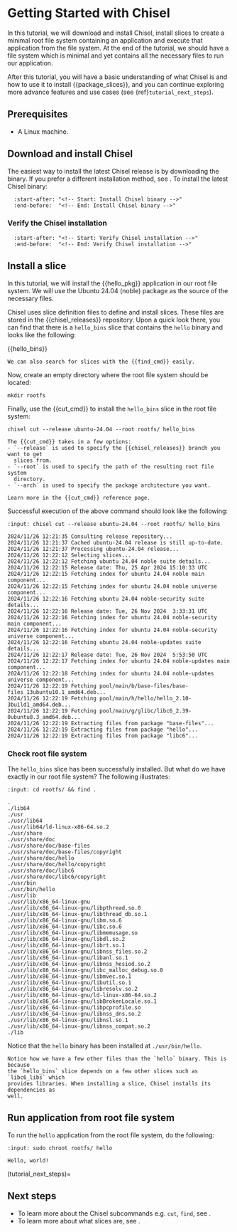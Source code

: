 # Getting Started with Chisel

In this tutorial, we will download and install Chisel, install slices to create
a minimal root file system containing an application and execute that
application from the file system. At the end of the tutorial, we should have a
file system which is minimal and yet contains all the necessary files to run our
application.

After this tutorial, you will have a basic understanding of what Chisel is and
how to use it to install {{package_slices}}, and you can continue exploring more
advance features and use cases (see {ref}`tutorial_next_steps`).

## Prerequisites

- A Linux machine.

## Download and install Chisel

The easiest way to install the latest Chisel release is by downloading the
binary. If you prefer a different installation method, see
[](/how-to/install-chisel). To install the latest Chisel binary:

```{include} /how-to/install-chisel.md
  :start-after: "<!-- Start: Install Chisel binary -->"
  :end-before:  "<!-- End: Install Chisel binary -->"
```

### Verify the Chisel installation

```{include} /how-to/install-chisel.md
  :start-after: "<!-- Start: Verify Chisel installation -->"
  :end-before:  "<!-- End: Verify Chisel installation -->"
```

## Install a slice

In this tutorial, we will install the {{hello_pkg}} application in our root file
system. We will use the Ubuntu 24.04 (noble) package as the source of the
necessary files.

Chisel uses slice definition files to define and install slices. These files are
stored in the {{chisel_releases}} repository. Upon a quick look there, you can
find that there is a `hello_bins` slice that contains the `hello` binary and
looks like the following:

{{hello_bins}}

```{tip}
We can also search for slices with the {{find_cmd}} easily.
```

Now, create an empty directory where the root file system should be located:
```
mkdir rootfs
```

Finally, use the {{cut_cmd}} to install the `hello_bins` slice in the root file
system:

```
chisel cut --release ubuntu-24.04 --root rootfs/ hello_bins
```

```{note}
The {{cut_cmd}} takes in a few options:
- `--release` is used to specify the {{chisel_releases}} branch you want to get
  slices from.
- `--root` is used to specify the path of the resulting root file system
  directory.
- `--arch` is used to specify the package architecture you want.

Learn more in the {{cut_cmd}} reference page.
```

Successful execution of the above command should look like the following:

```{terminal}
:input: chisel cut --release ubuntu-24.04 --root rootfs/ hello_bins

2024/11/26 12:21:35 Consulting release repository...
2024/11/26 12:21:37 Cached ubuntu-24.04 release is still up-to-date.
2024/11/26 12:21:37 Processing ubuntu-24.04 release...
2024/11/26 12:22:12 Selecting slices...
2024/11/26 12:22:12 Fetching ubuntu 24.04 noble suite details...
2024/11/26 12:22:15 Release date: Thu, 25 Apr 2024 15:10:33 UTC
2024/11/26 12:22:15 Fetching index for ubuntu 24.04 noble main component...
2024/11/26 12:22:15 Fetching index for ubuntu 24.04 noble universe component...
2024/11/26 12:22:16 Fetching ubuntu 24.04 noble-security suite details...
2024/11/26 12:22:16 Release date: Tue, 26 Nov 2024  3:33:31 UTC
2024/11/26 12:22:16 Fetching index for ubuntu 24.04 noble-security main component...
2024/11/26 12:22:16 Fetching index for ubuntu 24.04 noble-security universe component...
2024/11/26 12:22:16 Fetching ubuntu 24.04 noble-updates suite details...
2024/11/26 12:22:17 Release date: Tue, 26 Nov 2024  5:53:50 UTC
2024/11/26 12:22:17 Fetching index for ubuntu 24.04 noble-updates main component...
2024/11/26 12:22:18 Fetching index for ubuntu 24.04 noble-updates universe component...
2024/11/26 12:22:19 Fetching pool/main/b/base-files/base-files_13ubuntu10.1_amd64.deb...
2024/11/26 12:22:19 Fetching pool/main/h/hello/hello_2.10-3build1_amd64.deb...
2024/11/26 12:22:19 Fetching pool/main/g/glibc/libc6_2.39-0ubuntu8.3_amd64.deb...
2024/11/26 12:22:19 Extracting files from package "base-files"...
2024/11/26 12:22:19 Extracting files from package "hello"...
2024/11/26 12:22:19 Extracting files from package "libc6"...
```

### Check root file system

The `hello_bins` slice has been successfully installed. But what do we have
exactly in our root file system? The following illustrates:

```{terminal}
:input: cd rootfs/ && find .

.
./lib64
./usr
./usr/lib64
./usr/lib64/ld-linux-x86-64.so.2
./usr/share
./usr/share/doc
./usr/share/doc/base-files
./usr/share/doc/base-files/copyright
./usr/share/doc/hello
./usr/share/doc/hello/copyright
./usr/share/doc/libc6
./usr/share/doc/libc6/copyright
./usr/bin
./usr/bin/hello
./usr/lib
./usr/lib/x86_64-linux-gnu
./usr/lib/x86_64-linux-gnu/libpthread.so.0
./usr/lib/x86_64-linux-gnu/libthread_db.so.1
./usr/lib/x86_64-linux-gnu/libm.so.6
./usr/lib/x86_64-linux-gnu/libc.so.6
./usr/lib/x86_64-linux-gnu/libmemusage.so
./usr/lib/x86_64-linux-gnu/libdl.so.2
./usr/lib/x86_64-linux-gnu/librt.so.1
./usr/lib/x86_64-linux-gnu/libnss_files.so.2
./usr/lib/x86_64-linux-gnu/libanl.so.1
./usr/lib/x86_64-linux-gnu/libnss_hesiod.so.2
./usr/lib/x86_64-linux-gnu/libc_malloc_debug.so.0
./usr/lib/x86_64-linux-gnu/libmvec.so.1
./usr/lib/x86_64-linux-gnu/libutil.so.1
./usr/lib/x86_64-linux-gnu/libresolv.so.2
./usr/lib/x86_64-linux-gnu/ld-linux-x86-64.so.2
./usr/lib/x86_64-linux-gnu/libBrokenLocale.so.1
./usr/lib/x86_64-linux-gnu/libpcprofile.so
./usr/lib/x86_64-linux-gnu/libnss_dns.so.2
./usr/lib/x86_64-linux-gnu/libnsl.so.1
./usr/lib/x86_64-linux-gnu/libnss_compat.so.2
./lib
```

Notice that the `hello` binary has been installed at `./usr/bin/hello`.

```{note}
Notice how we have a few other files than the `hello` binary. This is because
the `hello_bins` slice depends on a few other slices such as `libc6_libs` which
provides libraries. When installing a slice, Chisel installs its dependencies as
well.
```

## Run application from root file system

To run the `hello` application from the root file system, do the following:

```{terminal}
:input: sudo chroot rootfs/ hello

Hello, world!
```

(tutorial_next_steps)=
## Next steps

- To learn more about the Chisel subcommands e.g. `cut`, `find`, see
  [](/reference/cmd/index).
- To learn more about what slices are, see [](/explanation/slices).
